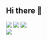 ## Hi there 👋

<div id="stack01">
  <img src="https://img.shields.io/badge/java-FF7800?style=for-the-badge&logo=java&logoColor=white">
  <img src="https://img.shields.io/badge/spring-6DB33F?style=for-the-badge&logo=spring&logoColor=white">
  <img src="https://img.shields.io/badge/spring boot-6DB33F?style=for-the-badge&logo=springboot&logoColor=white">
</div>

<div id="stack02">
  <img src="https://img.shields.io/badge/python-3776AB?style=for-the-badge&logo=python&logoColor=white">
</div>
